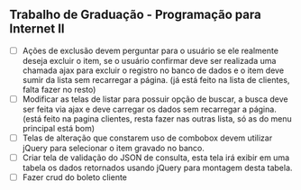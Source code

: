
## Trabalho de Graduação - Programação para Internet II

 - [ ] Ações de exclusão devem perguntar para o usuário se ele realmente
       deseja excluir o item, se o usuário confirmar deve ser realizada
       uma chamada ajax para excluir o registro no banco de dados e o
       item deve sumir da lista sem recarregar a página. (já está feito
       na lista de clientes, falta fazer no resto)
 - [ ] Modificar as telas de listar para possuir opção de buscar, a
       busca deve ser feita via ajax e deve carregar os dados sem
       recarregar a página. (está feito na pagina clientes, resta fazer
       nas outras lista, só as do menu principal está bom)
 - [ ] Telas de alteração que constarem uso de combobox devem utilizar
       jQuery para selecionar o item gravado no banco.
 - [ ] Criar tela de validação do JSON de consulta, esta tela irá exibir
       em uma tabela os dados retornados usando jQuery para montagem
       desta tabela.
 - [ ] Fazer crud do boleto cliente
